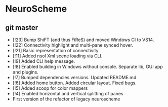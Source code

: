 # NeuroScheme

## git master
* [!23] Bump ShiFT (and thus FiReS) and moved Windows CI to VS14.
* [!22] Connectivity highlight and multi-pane synced hover.
* [!21] Basic representation of connectivity
* [!11] Added nsol Xml scene loading via CLI.
* [!9] Added CLI help message.
* [!8] Enabled building in Windows without console. Separate lib, GUI app and plugins.
* [!7] Bumped dependencies versions. Updated README.md
* [!6] Added home button. Added circular layout. Fixed bugs.
* [!5] Added scoop for color mappers
* [!4] Enabled horizontal and vertical splitting of panes
* First version of the refactor of legacy neuroscheme
